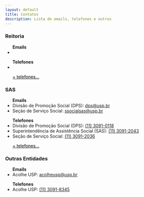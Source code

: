 ```yaml
---
layout: default
title: Contatos
description: Lista de emails, telefones e outros
---
```


<!-- 
Em href="" colocar dentro das aspas o link 
do caminho do arquivo audios.md do respectivo ano
-->

<h3>Reitoria</h3>
<ul>
    <b>Emails</b>
    <li><a href="mailto:"></a></li>
    <p></p>
    <b>Telefones</b>
    <li><a href="tel:"></a></li>
    <p></p>
    <a href="https://uspdigital.usp.br/telefonia/unidadeTelefoneListar?codigoLocal=8&siglaUnidade=RUSP&nomeUnidade=Reitoria%20da%20Universidade%20de%20S%E3o%20Paulo" target="_blank" style="color:black">+ telefones...</a>
</ul>

<h3>SAS</h3>
<ul>
    <b>Emails</b>
    <li>Divisão de Promoção Social (DPS): <a href="mailto:dps@usp.br">dps@usp.br</a></li>
    <li>Seção de Serviço Social: <a href="mailto:ssocialsas@usp.br">ssocialsas@usp.br</a></li>
    <p></p>
    <b>Telefones</b>
    <li>Divisão de Promoção Social (DPS): <a href="tel:+551130910118">(11) 3091-0118</a></li>
    <li>Superintendência de Assistência Social (SAS): <a href="tel:+551130912043">(11) 3091-2043</a></li>
    <li>Seção de Serviço Social: <a href="tel:+551130912036">(11) 3091-2036</a></li>
    <p></p>
    <a href="https://sites.usp.br/sas/telefones-sas/" target="_blank" style="color:black">+ telefones...</a>
</ul>

<h3>Outras Entidades</h3>
<ul>
    <b>Emails</b>
    <li>Acolhe USP: <a href="mailto:acolheusp@usp.br">acolheusp@usp.br</a></li>
    <p></p>
    <b>Telefones</b>
    <li>Acolhe USP: <a href="tel:+551130918345">(11) 3091-8345</a></li>

</ul>
